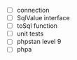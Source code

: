 - [ ] connection
- [ ] SqlValue interface
- [ ] toSql function
- [ ] unit tests
- [ ] phpstan level 9
- [ ] phpa
